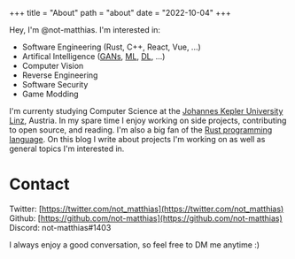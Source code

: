 +++
title = "About"
path = "about"
date = "2022-10-04"
+++

Hey, I'm @not-matthias. I'm interested in:
- Software Engineering (Rust, C++, React, Vue, ...)
- Artifical Intelligence ([GANs](https://en.wikipedia.org/wiki/Generative_adversarial_network), [ML](https://en.wikipedia.org/wiki/Machine_learning), [DL](https://en.wikipedia.org/wiki/Deep_learning), ...)
- Computer Vision
- Reverse Engineering
- Software Security
- Game Modding

I'm currenty studying Computer Science at the [Johannes Kepler University Linz](https://jku.at), Austria. In my spare time I enjoy working on side projects, contributing to open source, and reading. I'm also a big fan of the [Rust programming language](https://www.rust-lang.org). On this blog I write about projects I'm working on as well as general topics I'm interested in.

# Contact

Twitter: [https://twitter.com/not_matthias](https://twitter.com/not_matthias) <br />
Github: [https://github.com/not-matthias](https://github.com/not-matthias) <br />
Discord: not-matthias#1403 <br />

I always enjoy a good conversation, so feel free to DM me anytime :)